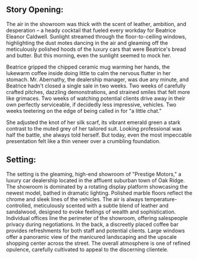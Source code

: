 ## Story Opening:

The air in the showroom was thick with the scent of leather, ambition, and desperation – a heady cocktail that fueled every workday for Beatrice Eleanor Caldwell. Sunlight streamed through the floor-to-ceiling windows, highlighting the dust motes dancing in the air and gleaming off the meticulously polished hoods of the luxury cars that were Beatrice's bread and butter. But this morning, even the sunlight seemed to mock her.

Beatrice gripped the chipped ceramic mug warming her hands, the lukewarm coffee inside doing little to calm the nervous flutter in her stomach. Mr. Abernathy, the dealership manager, was due any minute, and Beatrice hadn't closed a single sale in two weeks. Two weeks of carefully crafted pitches, dazzling demonstrations, and strained smiles that felt more like grimaces. Two weeks of watching potential clients drive away in their own perfectly serviceable, if decidedly less impressive, vehicles. Two weeks teetering on the edge of being called in for "a little chat."

She adjusted the knot of her silk scarf, its vibrant emerald green a stark contrast to the muted grey of her tailored suit. Looking professional was half the battle, she always told herself. But today, even the most impeccable presentation felt like a thin veneer over a crumbling foundation.

## Setting:

The setting is the gleaming, high-end showroom of "Prestige Motors," a luxury car dealership located in the affluent suburban town of Oak Ridge. The showroom is dominated by a rotating display platform showcasing the newest model, bathed in dramatic lighting. Polished marble floors reflect the chrome and sleek lines of the vehicles. The air is always temperature-controlled, meticulously scented with a subtle blend of leather and sandalwood, designed to evoke feelings of wealth and sophistication. Individual offices line the perimeter of the showroom, offering salespeople privacy during negotiations. In the back, a discreetly placed coffee bar provides refreshments for both staff and potential clients. Large windows offer a panoramic view of the manicured landscaping and the upscale shopping center across the street. The overall atmosphere is one of refined opulence, carefully cultivated to appeal to the discerning clientele.
